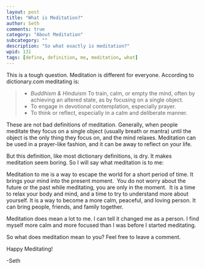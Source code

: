 ```yaml
---
layout: post
title: "What is Meditation?"
author: Seth
comments: true
category: "About Meditation"
subcategory: ""
description: "So what exactly is meditation?"
wpid: 131
tags: [define, definition, me, meditation, what]
---
```


This is a tough question. Meditation is different for everyone. According to dictionary.com meditating is:

> * _Buddhism & Hinduism_ To train, calm, or empty the mind, often by achieving an altered state, as by focusing on a single object.
> * To engage in devotional contemplation, especially prayer.
> * To think or reflect, especially in a calm and deliberate manner.

These are not bad definitions of meditation. Generally, when people meditate they focus on a single object (usually breath or mantra) until the object is the only thing they focus on, and the mind relaxes. Meditation can be used in a prayer-like fashion, and it can be away to reflect on your life.

<!--more-->

But this definition, like most dictionary definitions, is dry. It makes meditation seem boring. So I will say what meditation is to me:

Meditation to me is a way to escape the world for a short period of time. It brings your mind into the present moment.  You do not worry about the future or the past while meditating, you are only in the moment.  It is a time to relax your body and mind, and a time to try to understand more about yourself. It is a way to become a more calm, peaceful, and loving person. It can bring people, friends, and family together.

Meditation does mean a lot to me. I can tell it changed me as a person. I find myself more calm and more focused than I was before I started meditating.

So what does meditation mean to you? Feel free to leave a comment.

Happy Meditating!

-Seth
